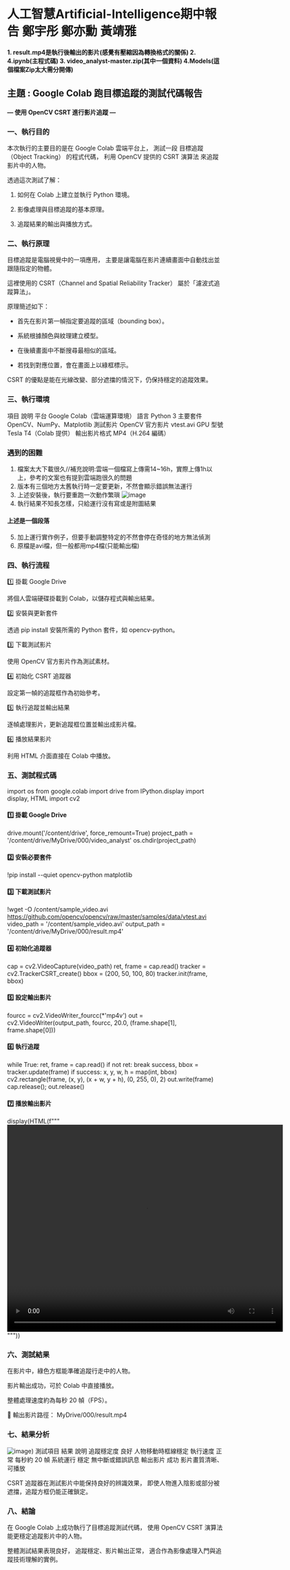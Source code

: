 # 人工智慧Artificial-Intelligence期中報告 鄭宇彤 鄭亦勳 黃靖雅
#### 1. result.mp4是執行後輸出的影片(感覺有壓縮因為轉換格式的關係) 2. 4.ipynb(主程式碼) 3. video_analyst-master.zip(其中一個資料)  4.Models(這個檔案Zip太大需分開傳)

## 主題 : Google Colab 跑目標追蹤的測試代碼報告
#### — 使用 OpenCV CSRT 進行影片追蹤 —
### 一、執行目的

本次執行的主要目的是在 Google Colab 雲端平台上，
測試一段 目標追蹤（Object Tracking） 的程式代碼，
利用 OpenCV 提供的 CSRT 演算法 來追蹤影片中的人物。

透過這次測試了解：

1. 如何在 Colab 上建立並執行 Python 環境。

2. 影像處理與目標追蹤的基本原理。

3. 追蹤結果的輸出與播放方式。

### 二、執行原理

目標追蹤是電腦視覺中的一項應用，
主要是讓電腦在影片連續畫面中自動找出並跟隨指定的物體。

這裡使用的 CSRT（Channel and Spatial Reliability Tracker） 屬於「濾波式追蹤算法」。

原理簡述如下：

 - 首先在影片第一幀指定要追蹤的區域（bounding box）。

 - 系統根據顏色與紋理建立模型。

 - 在後續畫面中不斷搜尋最相似的區域。

 - 若找到對應位置，會在畫面上以綠框標示。

CSRT 的優點是能在光線改變、部分遮擋的情況下，仍保持穩定的追蹤效果。

### 三、執行環境
項目	說明
平台	Google Colab（雲端運算環境）
語言	Python 3
主要套件	OpenCV、NumPy、Matplotlib
測試影片	OpenCV 官方影片 vtest.avi
GPU 型號	Tesla T4（Colab 提供）
輸出影片格式	MP4（H.264 編碼）

### 遇到的困難
1. 檔案太大下載很久//補充說明:雲端一個檔寫上傳需14~16h，實際上傳1h以上，參考的文案也有提到雲端跑很久的問題
2. 版本有三個地方太舊執行時一定要更新，不然會顯示錯誤無法運行
3. 上述安裝後，執行要重跑一次動作繁瑣
   ![image]( https://github.com/05ki19lj/Artificial-Intelligence/blob/main/%E9%9C%80%E9%87%8D%E8%B7%91%E7%95%AB%E9%9D%A2.png)
4. 執行結果不知長怎樣，只給運行沒有寫或是附圖結果
#### 上述是一個段落
5. 加上運行實作例子，但要手動調整特定的不然會停在奇怪的地方無法偵測
6. 原檔是avi檔，但一般都用mp4檔(只能輸出檔)

### 四、執行流程
1️⃣ 掛載 Google Drive

將個人雲端硬碟掛載到 Colab，以儲存程式與輸出結果。

2️⃣ 安裝與更新套件

透過 pip install 安裝所需的 Python 套件，如 opencv-python。

3️⃣ 下載測試影片

使用 OpenCV 官方影片作為測試素材。

4️⃣ 初始化 CSRT 追蹤器

設定第一幀的追蹤框作為初始參考。

5️⃣ 執行追蹤並輸出結果

逐幀處理影片，更新追蹤框位置並輸出成影片檔。

6️⃣ 播放結果影片

利用 HTML 介面直接在 Colab 中播放。

### 五、測試程式碼
import os
from google.colab import drive
from IPython.display import display, HTML
import cv2

#### 1️⃣ 掛載 Google Drive
drive.mount('/content/drive', force_remount=True)
project_path = '/content/drive/MyDrive/000/video_analyst'
os.chdir(project_path)

#### 2️⃣ 安裝必要套件
!pip install --quiet opencv-python matplotlib

#### 3️⃣ 下載測試影片
!wget -O /content/sample_video.avi https://github.com/opencv/opencv/raw/master/samples/data/vtest.avi
video_path = '/content/sample_video.avi'
output_path = '/content/drive/MyDrive/000/result.mp4'

#### 4️⃣ 初始化追蹤器
cap = cv2.VideoCapture(video_path)
ret, frame = cap.read()
tracker = cv2.TrackerCSRT_create()
bbox = (200, 50, 100, 80)
tracker.init(frame, bbox)

#### 5️⃣ 設定輸出影片
fourcc = cv2.VideoWriter_fourcc(*'mp4v')
out = cv2.VideoWriter(output_path, fourcc, 20.0, (frame.shape[1], frame.shape[0]))

#### 6️⃣ 執行追蹤
while True:
    ret, frame = cap.read()
    if not ret:
        break
    success, bbox = tracker.update(frame)
    if success:
        x, y, w, h = map(int, bbox)
        cv2.rectangle(frame, (x, y), (x + w, y + h), (0, 255, 0), 2)
    out.write(frame)
cap.release(); out.release()

#### 7️⃣ 播放輸出影片
display(HTML(f"""
<video width="640" height="480" controls>
  <source src="{output_path}" type="video/mp4">
  您的瀏覽器不支援影片播放。
</video>
"""))

### 六、測試結果

在影片中，綠色方框能準確追蹤行走中的人物。

影片輸出成功，可於 Colab 中直接播放。

整體處理速度約為每秒 20 幀（FPS）。

📍 輸出影片路徑：
MyDrive/000/result.mp4

### 七、結果分析
![image](https://github.com/05ki19lj/Artificial-Intelligence/blob/main/%E5%8A%9F%E8%83%BD%E5%89%8D%E5%BE%8C%E5%B0%8D%E6%AF%94%E5%9C%96.png))
測試項目	結果	說明
追蹤穩定度	良好	人物移動時框線穩定
執行速度	正常	每秒約 20 幀
系統運行	穩定	無中斷或錯誤訊息
輸出影片	成功	影片畫質清晰、可播放

CSRT 追蹤器在測試影片中能保持良好的辨識效果，
即使人物進入陰影或部分被遮擋，追蹤方框仍能正確鎖定。

### 八、結論

在 Google Colab 上成功執行了目標追蹤測試代碼，
使用 OpenCV CSRT 演算法 能更穩定追蹤影片中的人物。

整體測試結果表現良好，
追蹤穩定、影片輸出正常，
適合作為影像處理入門與追蹤技術理解的實例。
